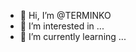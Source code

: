 - 👋 Hi, I’m @TERMINKO
- 👀 I’m interested in ...
- 🌱 I’m currently learning ...

<!---
TERMINKO/TERMINKO is a ✨ special ✨ repository because its `README.md` (this file) appears on your GitHub profile.
You can click the Preview link to take a look at your changes.
--->
